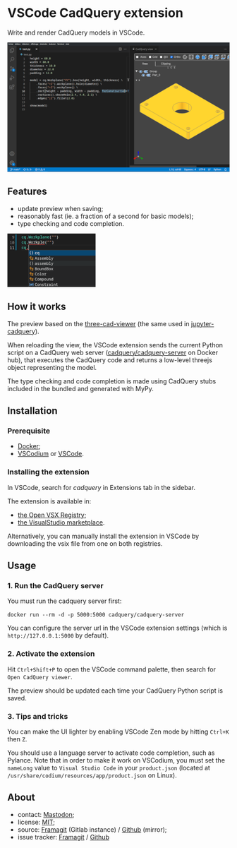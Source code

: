 # VSCode CadQuery extension

Write and render CadQuery models in VSCode.

![](images/screenshot.png)

## Features

- update preview when saving;
- reasonably fast (ie. a fraction of a second for basic models);
- type checking and code completion.

![](images/pylance.png)

## How it works

The preview based on the [three-cad-viewer](https://github.com/bernhard-42/three-cad-viewer) (the same used in [jupyter-cadquery](https://github.com/bernhard-42/jupyter-cadquery)).

When reloading the view, the VSCode extension sends the current Python script on a CadQuery web server ([cadquery/cadquery-server](https://hub.docker.com/r/cadquery/cadquery-server) on Docker hub), that executes the CadQuery code and returns a low-level threejs object representing the model.

The type checking and code completion is made using CadQuery stubs included in the bundled and generated with MyPy.

## Installation

### Prerequisite

- [Docker](https://docs.docker.com/get-docker/);
- [VSCodium](https://vscodium.com/) or [VSCode](https://code.visualstudio.com/).

### Installing the extension

In VSCode, search for *cadquery* in Extensions tab in the sidebar.

The extension is available in:
- [the Open VSX Registry](https://open-vsx.org/extension/roipoussiere/cadquery);
- [the VisualStudio marketplace](https://marketplace.visualstudio.com/items?itemName=roipoussiere.cadquery).

Alternatively, you can manually install the extension in VSCode by downloading the vsix file from one on both registries.

## Usage

### 1. Run the CadQuery server

You must run the cadquery server first:

    docker run --rm -d -p 5000:5000 cadquery/cadquery-server

You can configure the server url in the VSCode extension settings (which is `http://127.0.0.1:5000` by default).

### 2. Activate the extension

Hit `Ctrl+Shift+P` to open the VSCode command palette, then search for `Open CadQuery viewer`.

The preview should be updated each time your CadQuery Python script is saved.

### 3. Tips and tricks

You can make the UI lighter by enabling VSCode Zen mode by hitting `Ctrl+K` then `Z`.

You should use a language server to activate code completion, such as Pylance. Note that in order to make it work on VSCodium, you must set the `nameLong` value to `Visual Studio Code` in your `product.json` (located at `/usr/share/codium/resources/app/product.json` on Linux).

## About

- contact: [Mastodon](https://mastodon.tetaneutral.net/@roipoussiere);
- license: [MIT](./LICENSE);
- source: [Framagit](https://framagit.org/roipoussiere/cadquery-vscode) (Gitlab instance) / [Github](https://github.com/roipoussiere/cadquery-vscode) (mirror);
- issue tracker: [Framagit](https://framagit.org/roipoussiere/cadquery-vscode/-/issues) / [Github](https://github.com/roipoussiere/cadquery-vscode/issues)
